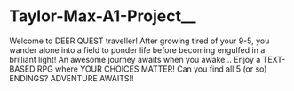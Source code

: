 # Taylor-Max-A1-Project__
Welcome to DEER QUEST traveller! After growing tired of your 9-5, you wander alone into a field to ponder life before becoming engulfed in a brilliant light! An awesome journey awaits when you awake...
Enjoy a TEXT-BASED RPG where YOUR CHOICES MATTER!
Can you find all 5 (or so) ENDINGS?
ADVENTURE AWAITS!!